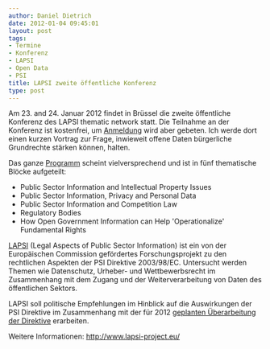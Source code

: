 ```yaml
---
author: Daniel Dietrich
date: 2012-01-04 09:45:01
layout: post
tags:
- Termine
- Konferenz
- LAPSI
- Open Data
- PSI
title: LAPSI zweite öffentliche Konferenz
type: post
---
```


Am 23. and 24. Januar 2012 findet in Brüssel die zweite öffentliche Konferenz des LAPSI thematic network statt. Die Teilnahme an der Konferenz ist kostenfrei, um [Anmeldung](http://lapsi-conf02.eventbrite.com/) wird aber gebeten. Ich werde dort einen kurzen Vortrag zur Frage, inwieweit offene Daten bürgerliche Grundrechte stärken können, halten.

Das ganze [Programm](http://www.lapsi-project.eu/bruxellesprog) scheint vielversprechend und ist in fünf thematische Blöcke aufgeteilt:

* Public Sector Information and Intellectual Property Issues  
* Public Sector Information, Privacy and Personal Data  
* Public Sector Information and Competition Law  
* Regulatory Bodies  
* How Open Government Information can Help 'Operationalize' Fundamental Rights

[LAPSI](http://www.lapsi-project.eu/) (Legal Aspects of Public Sector Information) ist ein von der Europäischen Commission gefördertes Forschungsprojekt zu den rechtlichen Aspekten der PSI Direktive 2003/98/EC. Untersucht werden Themen wie Datenschutz, Urheber- und Wettbewerbsrecht im Zusammenhang mit dem Zugang und der Weiterverarbeitung von Daten des öffentlichen Sektors.

LAPSI soll politische Empfehlungen im Hinblick auf die Auswirkungen der PSI Direktive im Zusammenhang mit der für 2012 [geplanten Überarbeitung der Direktive](/blog/2011/12/die-open-data-strategie-der-europaeischen-kommission/) erarbeiten.

Weitere Informationen: <http://www.lapsi-project.eu/>